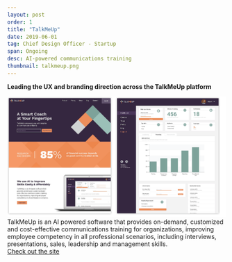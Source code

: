 ```yaml
---
layout: post
order: 1
title: "TalkMeUp"
date: 2019-06-01
tag: Chief Design Officer - Startup
span: Ongoing
desc: AI-powered communications training
thumbnail: talkmeup.png
---
```


**Leading the UX and branding direction across the TalkMeUp platform**

<div>
<img src="../img/talkmeup/hero.png">
</div>
TalkMeUp is an AI powered software that provides on-demand, customized and cost-effective communications training for organizations, improving employee competency in all professional scenarios, including interviews, presentations, sales, leadership and management skills.
<div>
  
<div>
<a target="_blank" href="https://talkmeup.co">
    <div class="bab"> Check out the site
    </div>
</a>
</div>